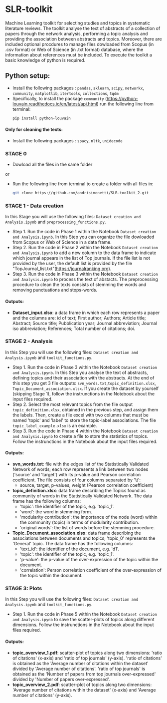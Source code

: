 # SLR-toolkit
Machine Learning toolkit for selecting studies and topics in systematic literature reviews. The toolkit analyse the text of abstracts of a collection of papers through the network analysis, performing a topic analysis and providing the association between abstracts and topics.
Moreover, there are included optional procdures to manage files dowloaded from Scopus (in .csv format) or Web of Science (in .txt format) database, where the information about references must be included. To execute the toolkit a basic knowledge of python is required. 



## Python setup: 
- Install the following packages : `pandas`, `sklearn`, `scipy`, `networkx`, `community`, `matplotlib`, `itertools`, `collections`, `tqdm`
- Specifically, to install the package `community` (https://python-louvain.readthedocs.io/en/latest/api.html) run the following line from terminal:
    ```bash
    pip install python-louvain 
#### Only for cleaning the texts:
 - Install the following packages : `spacy`, `nltk`, `unidecode`


### STAGE 0
- Dowload all the files in the same folder
  
or
  
- Run the following line from terminal to create a folder with all files in:
   ```bash
   git clone https://github.com/andrisimonetti/SLR-toolkit_2.git


### STAGE 1 - Data creation
In this Stage you will use the following files: `Dataset creation and Analysis.ipynb` and `preprocessing_functions.py`.

- Step 1. Run the code in Phase 1 within the Notebook `Dataset creation and Analysis.ipynb`. In this Step you can organize the file dowloaded from Scopus or Web of Science in a data frame.
- Step 2. Run the code in Phase 2 within the Notebook `Dataset creation and Analysis.ipynb` to add a new column to the data frame to indicate which journal appears in the list of Top journals. If the file list is not provided by the user, the default list is provided by the file "TopJournal_list.txt"(https://journalranking.org).
- Step 3. Run the code in Phase 3 within the Notebook `Dataset creation and Analysis.ipynb` to process the text of abstacts. The preprocessing procedure to clean the texts consists of stemming the words and removing punctuations and stops-words.

#### Outputs:
- **Dataset_input.xlsx**: a data frame in which each row represents a paper and the columns are:
id of text; First author; Authors; Article title; Abstract; Source title; Pubblication year; Journal abbreviation; Journal iso abbreviation; References; Total number of citations; doi.


### STAGE 2 - Analysis
In this Step you will use the following files: `Dataset creation and Analysis.ipynb` and `toolkit_functions.py`.

- Step 1. Run the code in Phase 3 within the Notebook `Dataset creation and Analysis.ipynb`. In this Step you analyse the text of abstracts, defining topics and their association with the abstracts. At the end of this step you get 3 file outputs: `svn_words.txt`,`topic_definition.xlsx`, `Topic_Document_association.xlsx`. If you create the dataset by yourself (skipping Stage 1), follow the instrunctions in the Notebook about the input files required.
- Step 2. Select the most relevant topics from the file output `topic_definition.xlsx`, obtained in the previous step, and assign them the labels. Then, create a file excel with two columns that must be named 'topic' and 'label' to store the topic-label associations. The file  `topic_label_example.xlsx` is an example.
- Step 3. Run the code in Phase 4 within the Notebook `Dataset creation and Analysis.ipynb` to create a file to store the statistics of topics. Follow the instrunctions in the Notebook about the input files required.

#### Outputs:
- **svn_words.txt**: file with the edges list of the Statistically Validated Network of words; each row represents a link between two nodes ('source' and 'target') with its p-value and Pearson correlation coefficient. The file consists of four columns separated by '\t':
    - source, target, p-values, weight (Pearson correlation coefficient)
- **topic_definition.xlsx**: data frame describing the Topics found as community of words in the Statistically Validated Network. The data frame has the following columns:
    - 'topic': the identifier of the topic, e.g. 'topic_1'.
    - 'word': the word in stemming form.
    - 'modularity contribution': the importance of the node (word) within the community (topic) in terms of modularity contribution.
    - 'original words': the list of words before the stemming procedure.
- **Topic_Document_association.xlsx**: data frame describing the associations between documents and topics; 'topic_0' represents the 'General' topic.  The data frame has the following columns:
    - 'text_id': the identifier of the document, e.g. 'd1'.
    - 'topic': the identifier of the topic, e.g. 'topic_1'.
    - 'p-value': the p-value of the over-expression of the topic within the document.
    - 'correlation': Person correlation coefficient of the over-expression of the topic within the document.

   
### STAGE 3: Plots
In this Step you will use the following files: `Dataset creation and Analysis.ipynb` and `toolkit_functions.py`.
- Step 1. Run the code in Phase 5 within the Notebook `Dataset creation and Analysis.ipynb` to save the scatter-plots of topics along different dimensions. Follow the instrunctions in the Notebook about the input files required.

#### Outputs:
- **topic_overview_1.pdf**: scatter-plot of topics along two dimensions: 'ratio of citations' (x-axis) and 'ratio of top journals' (y-axis). 'ratio of citations' is obtained as the 'Average number of citations within the dataset' divided by 'Average number of citations'. 'ratio of top journals' is obtained as the 'Number of papers from top journals over-expressed' divided by 'Number of papers over-expressed'.
- **topic_overview_2.pdf**: scatter-plot of topics along two dimensions: 'Average number of citations within the dataset' (x-axis) and 'Average number of citations' (y-axis).
